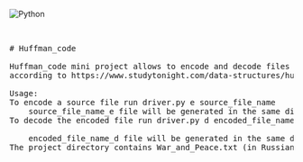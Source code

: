 ![Python](https://img.shields.io/badge/python-3670A0?style=for-the-badge&logo=python&logoColor=ffdd54)
<p>&nbsp;</p>
<pre># Huffman_code<br />
Huffman_code mini project allows to encode and decode files by Huffman coding 
according to https://www.studytonight.com/data-structures/huffman-coding.<br />
Usage:
To encode a source file run driver.py e source_file_name 
    source_file_name_e file will be generated in the same directory.
To decode the encoded file run driver.py d encoded_file_name<br />
    encoded_file_name_d file will be generated in the same directory.
The project directory contains War_and_Peace.txt (in Russian) and chinese.txt (in Chinese with English prephase) files for testing purposes. <br />
<pre />